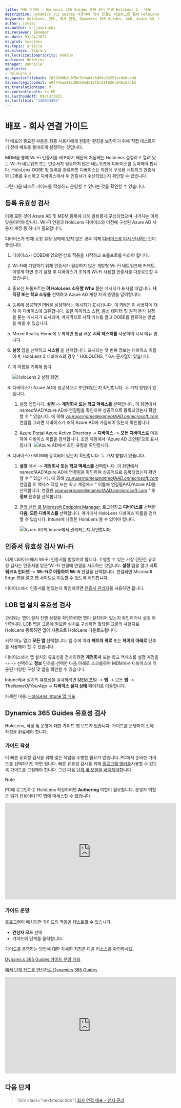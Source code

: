 ```yaml
---
title: 배포 가이드 – Dynamics 365 Guides 통해 회사 연결 HoloLens 2 - 배포
description: Dynamics 365 Guides 사용하여 회사 연결된 네트워크를 통해 HoloLens 2 디바이스의 배포를 설정하는 방법을 알아봅니다.
keywords: HoloLens, 관리, 회사 연결, Dynamics 365 Guides, AAD, Azure AD, MDM, Mobile 장치 관리
author: joyjaz
ms.author: v-jjaswinski
ms.reviewer: aboeger
ms.date: 03/24/2021
ms.prod: hololens
ms.topic: article
ms.sitesec: library
ms.localizationpriority: medium
audience: HoloLens
manager: yannisle
appliesto:
- HoloLens 2
ms.openlocfilehash: 7df2b00b2d87be7b9ad4a5d84c83251ec0ebec4d
ms.sourcegitcommit: e9f746aa41139859edc12fbc21f926c9461da4b3
ms.translationtype: MT
ms.contentlocale: ko-KR
ms.lasthandoff: 09/13/2021
ms.locfileid: "126033492"
---
```

# <a name="deploy---corporate-connected-guide"></a>배포 - 회사 연결 가이드

각 배포의 중요한 부분은 최종 사용자에게 원활한 환경을 보장하기 위해 직접 테스트하기 전에 배포를 올바르게 설정하는 것입니다.

MDM을 통해 Wi-Fi 인증서를 배포하기 때문에 처음에는 HoloLens 설정하고 열려 있는 Wi-Fi 네트워크 또는 인증서가 필요하지 않은 네트워크에 디바이스를 등록해야 합니다. HoloLens OOBE 및 등록을 완료하면 디바이스는 이전에 구성된 네트워크 인증서와 LOB를 수신하고 디바이스에서 두 인증서가 수신되었는지 확인할 수 있습니다.

그런 다음 테스트 가이드를 작성하고 운영할 수 있다는 것을 확인할 수 있습니다.

## <a name="enrollment-validation"></a>등록 유효성 검사

이제 모든 것이 Azure AD 및 MDM 등록에 대해 올바르게 구성되었으며 나머지는 이제 맞춤이어야 합니다. Wi-Fi 연결과 HoloLens 디바이스와 이전에 구성된 Azure AD 사용자 계정 중 하나가 필요합니다.

디바이스가 현재 공장 설정 상태에 있지 않은 경우 이제 [디바이스를 다시 반사하는](/hololens/hololens-recovery#clean-reflash-the-device)것이 좋습니다.

1. 디바이스가 OOBE에 있으면 상호 작용을 시작하고 프롬프트를 따라야 합니다.

2. Wi-Fi에 가입하기 위해 인증서가 필요하지 않은 개방형 Wi-Fi 네트워크에 커넥트. 이렇게 하면 초기 설정 후 디바이스가 조직의 Wi-Fi 사용할 인증서를 다운로드할 수 있습니다.

3. 중요한 프롬프트는 **이 HoloLens 소유할 Who** 묻는 메시지가 표시될 때입니다. **내 직장 또는 학교 소유를** 선택하고 Azure AD 계정 자격 증명을 입력합니다.

4. 등록에 성공하면 PIN을 설정하라는 메시지가 표시됩니다. 이 PIN은 이 사용자에 대해 이 디바이스에 고유합니다. 또한 아이리스 스캔, 음성 데이터 및 원격 분석 설정을 묻는 메시지가 표시되며, 마지막으로 시작 메뉴를 열고 OOBE를 완료하는 방법을 배울 수 있습니다.

5. Mixed Reality Home에 도착하면 방금 배운 **시작 제스처를** 사용하여 시작 메뉴 엽니다.

6. **설정** 앱을 선택하고 **시스템** 을 선택합니다. 표시되는 첫 번째 정보는 디바이스 이름이며, HoloLens 2 디바이스의 경우 &quot; HOLOLENS, &quot; 6자 문자열이 있습니다.

7. 이 이름을 기록해 둡다.

    ![HoloLens 2 설정 화면.](./images/hololens2-settings-about.jpg)

8. 디바이스가 Azure AD에 성공적으로 조인되었는지 확인합니다. 두 가지 방법이 있습니다.

    1.  설정 앱입니다. **설정**   ->  **계정회사 또는 학교 액세스를** 선택합니다. 이 화면에서 nameofAAD&#39;Azure AD에 연결됨을 확인하여 성공적으로 등록되었는지 확인할 수 &quot; 있습니다. 에 의해 *yourusername@nameofAAD.onmicrosoft.com* 연결됨 그러면 디바이스가 조직&#39;Azure AD에 가입되어 있는지 확인합니다.

    1. [Azure Portal](https://portal.azure.com/#home) Azure Active Directory   ->  **디바이스**  ->  **모든 디바이스로** 이동하여 디바이스 이름을 검색합니다. 조인 유형에서 'Azure AD 조인됨'으로 표시됩니다.
        ![Azure AD에서 조인 유형을 확인합니다.](./images/hololens2-devices-all-devices.png)

9. 디바이스가 MDM에 등록되어 있는지 확인합니다. 두 가지 방법이 있습니다.

    1. **설정** 에서   ->  **계정회사 또는 학교 액세스를** 선택합니다. 이 화면에서 nameofAAD&#39;Azure AD에 연결됨을 확인하여 성공적으로 등록되었는지 확인할 수 &quot; 있습니다. 에 의해 *yourusername@nameofAAD.onmicrosoft.com* 연결됨 이 액세스 작업 또는 학교 계정에서 &quot; 이름에 연결됨AAD&#39;Azure AD를 선택합니다. 연결한 yourusername@nameofAAD.onmicrosoft.com &quot; 후 **정보** 단추를 선택합니다.

    1. [관리 센터 를 Microsoft Endpoint Manager.](https://endpoint.microsoft.com/#home) 로그인하고  **디바이스를**  선택한  **다음, 모든 디바이스를** 선택합니다. 여기에서 HoloLens 디바이스&#39;이름을 검색할 수 있습니다. Intune에 나열된 HoloLens 볼 수 있어야 합니다.

        ![Azure AD의 Intune에서 관리되는지 확인합니다.](./images/hololens2-devices-all-devices2.png)


## <a name="wi-fi-certificate-validation"></a>인증서 유효성 검사 Wi-Fi

이제 디바이스에서 Wi-Fi 인증서를 받았어야 합니다. 수행할 수 있는 가장 간단한 유효성 검사는 인증서를 받은&#39;Wi-Fi 연결에 연결을 시도하는 것입니다. **설정** 앱을 열고 **네트워크 &amp; 인터넷**  ->  **Wi-Fi로 이동하여 Wi-fi** 연결을 선택합니다. 연결되면 Microsoft Edge 앱을 열고 웹 사이트로 이동할 수 있도록 확인합니다.

디바이스에서 인증서를 받았는지 확인하려면 [인증서 관리자](/hololens/certificate-manager)를 사용하면 됩니다.

## <a name="validate-lob-app-install"></a>LOB 앱 설치 유효성 검사

관리되는 앱의 설치 진행 상황을 확인하려면 앱이 설치되어 있는지 확인하거나 설정 확인합니다. LOB 앱을 그룹에 필요한 설치로 구성하면 할당된 그룹의 사용자로 HoloLens 등록하면 앱이 자동으로 HoloLens 다운로드됩니다.

시작 메뉴 열고 **모든 앱** 선택합니다. 앱 수에 따라 **페이지 위로** 또는 **페이지 아래로** 단추를 사용해야 할 수 있습니다.

디바이스에서 앱 설치의 유효성을 검사하려면 **계정회사** 또는 학교 액세스를 설정 계정을  ->    ->  선택하고 **정보** 단추를 선택한 다음 아래로 스크롤하여 MDM에서 디바이스에 적용된 다양한 구성 및 앱을 확인할 수 있습니다.

Intune에서 설치의 유효성을 검사하려면 [MEM 포털](https://endpoint.microsoft.com/#home)  ->  **앱** -> 모든 **앱**  -> *TheNameOfYourApp*  ->  **디바이스 설치 상태** 페이지로 이동합니다.

자세한 내용: [HoloLens Intune 앱 배포](/hololens/app-deploy-intune)

## <a name="validate-dynamics-365-guides"></a>Dynamics 365 Guides 유효성 검사

HoloLens, 작성 및 운영에 대한 가이드 앱 모드가 있습니다. 가이드를 운영하기 전에 작성을 완료해야 합니다.

### <a name="authoring-the-guide"></a>가이드 작성

이 빠른 유효성 검사를 위해 많은 작업을 수행할 필요가 없습니다. PC에서 준비한 가이드를 선택하기만 하면 됩니다. 빠른 유효성 검사를 위해 [홀로그램 앵커를](/dynamics365/mixed-reality/guides/hololens-app-anchor)사용할 수 있도록 가이드를 고정해야 합니다. 그런 다음 [단계 및 모델을 배치해야](/dynamics365/mixed-reality/guides/hololens-app-orientation)합니다.

>[!NOTE]
> PC에 로그인하고 HoloLens 작성하려면 **Authoring** 역할이 필요합니다. 운영자 역할은 읽기 전용이며 PC 앱에 액세스할 수 없습니다.

<iframe width="560" height="315" src="https://www.youtube.com/embed/poE7s7_zWDE" frameborder="0" allow="accelerometer; autoplay; clipboard-write; encrypted-media; gyroscope; picture-in-picture" allowfullscreen></iframe>

### <a name="operating-the-guide"></a>가이드 운영

홀로그램이 배치되면 가이드의 작동을 테스트할 수 있습니다. 
- **연산자 모드** 선택
- 가이드의 단계를 클릭합니다.

가이드를 운영하는 방법에 대한 자세한 지침은 다음 리소스를 확인하세요.

[Dynamics 365 Guides 가이드 운영 개요](/dynamics365/mixed-reality/guides/operator-overview)

[에서 단계 카드를 연산자로 Dynamics 365 Guides](/dynamics365/mixed-reality/guides/operator-step-card-orientation)

<iframe width="560" height="315" src="https://www.youtube.com/embed/9s41BKGHVL8" frameborder="0" allow="accelerometer; autoplay; clipboard-write; encrypted-media; gyroscope; picture-in-picture" allowfullscreen></iframe>

## <a name="next-step"></a>다음 단계 
> [!div class="nextstepaction"]
> [회사 연결 배포 - 유지 관리](hololens2-corp-connected-maintain.md)
